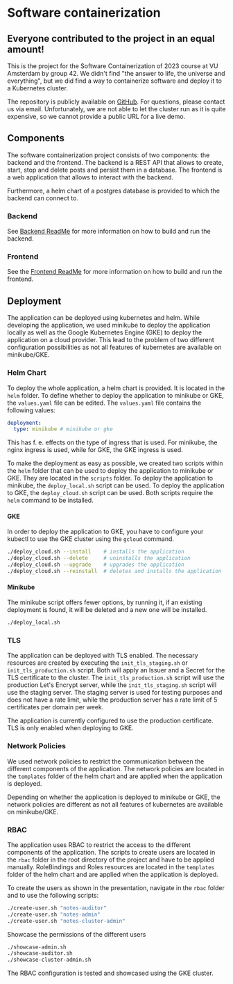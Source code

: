 # Software containerization
## Everyone contributed to the project in an equal amount!
This is the project for the Software Containerization of 2023 course at VU Amsterdam by group 42. We didn't 
find "the answer to life, the universe and everything", but we did find a way to containerize software and deploy
it to a Kubernetes cluster. 

The repository is publicly available on [GitHub](https://github.com/NiclasHaderer/software-containerization).
For questions, please contact us via email. Unfortunately, we are not able to let the cluster run as it is 
quite expensive, so we cannot provide a public URL for a live demo.

##  Components
The software containerization project consists of two components: 
the backend and the frontend. The backend is a REST API that 
allows to create, start, stop and delete posts and persist 
them in a database. The frontend is a web application that 
allows to interact with the backend.

Furthermore, a helm chart of a postgres database is provided to which 
the backend can connect to.

### Backend

See [Backend ReadMe](./backend/README.md) for more information on how to build and run the backend.

### Frontend

See the [Frontend ReadMe](./frontend/README.md) for more information on how to build and run the frontend.

## Deployment
The application can be deployed using kubernetes and helm. While developing the application, 
we used minikube to deploy the application locally as well as the Google Kubernetes Engine (GKE) 
to deploy the application on a cloud provider. This lead to the problem of two different 
configuration possibilities as not all features of kubernetes are available on minikube/GKE.


### Helm Chart
To deploy the whole application, a helm chart is provided. It is located in the `helm` folder. 
To define whether to deploy the application to minikube or GKE, the `values.yaml` file can be
edited. The `values.yaml` file contains the following values:

```yaml
deployment:
  type: minikube # minikube or gke
```
This has f. e. effects on the type of ingress that is used. For minikube, the nginx ingress is used, 
while for GKE, the GKE ingress is used.

To make the deployment as easy as possible, we created two scripts within the `helm` folder that can be used to deploy the
application to minikube or GKE. They are located in the `scripts` folder. To deploy the application
to minikube, the `deploy_local.sh` script can be used. To deploy the application to GKE, the
`deploy_cloud.sh` script can be used. Both scripts require the `helm` command to be installed.

#### GKE
In order to deploy the application to GKE, you have to configure your kubectl to use the GKE cluster using the `gcloud` command.
```bash
./deploy_cloud.sh --install    # installs the application
./deploy_cloud.sh --delete     # uninstalls the application
./deploy_cloud.sh --upgrade    # upgrades the application
./deploy_cloud.sh --reinstall  # deletes and installs the application
```

#### Minikube
The minikube script offers fewer options, by running it, if an existing deployment is found, it will be deleted and a new one will be installed.
```bash
./deploy_local.sh
```
### TLS
The application can be deployed with TLS enabled. The necessary resources are created by executing the
`init_tls_staging.sh` or `init_tls_production.sh` script. Both will apply an Issuer and a Secret for the TLS certificate 
to the cluster. The `init_tls_production.sh` script will use the production Let's Encrypt server, while the `init_tls_staging.sh`
script will use the staging server. The staging server is used for testing purposes and does not have a rate limit, while the production
server has a rate limit of 5 certificates per domain per week.

The application is currently configured to use the production certificate. TLS is only enabled when deploying to GKE.

### Network Policies
We used network policies to restrict the communication between the different components of the application. 
The network policies are located in the `templates` folder of the helm chart and are applied when the application is deployed.

Depending on whether the application is deployed to minikube or GKE, the network policies are different as not all features 
of kubernetes are available on minikube/GKE.

### RBAC
The application uses RBAC to restrict the access to the different components of the application. The scripts to create users 
are located in the `rbac` folder in the root directory of the project and have to be applied manually.
RoleBindings and Roles resources are located in the `templates` folder of the helm chart and are applied when the application is deployed.

To create the users as shown in the presentation, navigate in the `rbac` folder and to use the following scripts:
```bash
./create-user.sh "notes-auditor"
./create-user.sh "notes-admin"
./create-user.sh "notes-cluster-admin"
```

Showcase the permissions of the different users

```bash
./showcase-admin.sh
./showcase-auditor.sh
./showcase-cluster-admin.sh
```
The RBAC configuration is tested and showcased using the GKE cluster. 

